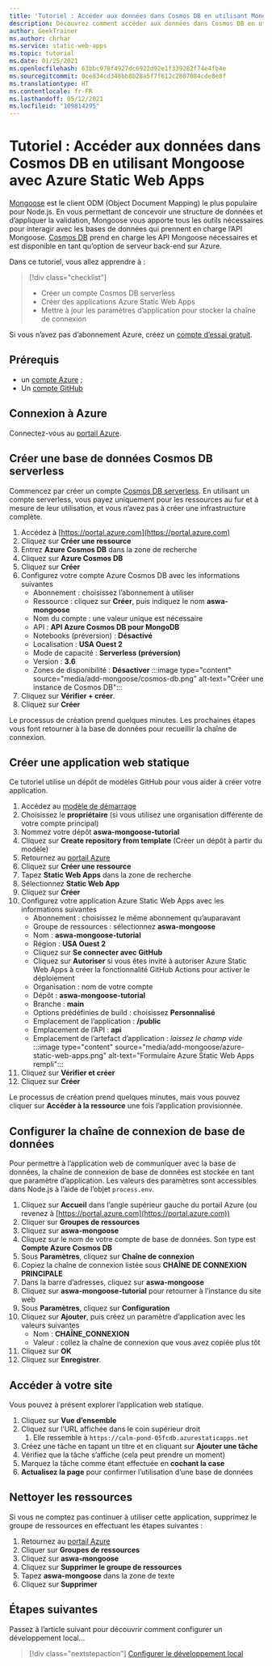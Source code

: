```yaml
---
title: 'Tutoriel : Accéder aux données dans Cosmos DB en utilisant Mongoose avec Azure Static Web Apps'
description: Découvrez comment accéder aux données dans Cosmos DB en utilisant Mongoose à partir d’une fonction API Azure Static Web Apps.
author: GeekTrainer
ms.author: chrhar
ms.service: static-web-apps
ms.topic: tutorial
ms.date: 01/25/2021
ms.openlocfilehash: 63bbc978f4927dc6922d92e1f339282f74e4fb4e
ms.sourcegitcommit: 0ce834cd348bb8b28a5f7f612c2807084cde8e8f
ms.translationtype: HT
ms.contentlocale: fr-FR
ms.lasthandoff: 05/12/2021
ms.locfileid: "109814295"
---
```

# <a name="tutorial-access-data-in-cosmos-db-using-mongoose-with-azure-static-web-apps"></a>Tutoriel : Accéder aux données dans Cosmos DB en utilisant Mongoose avec Azure Static Web Apps

[Mongoose](https://mongoosejs.com/) est le client ODM (Object Document Mapping) le plus populaire pour Node.js. En vous permettant de concevoir une structure de données et d’appliquer la validation, Mongoose vous apporte tous les outils nécessaires pour interagir avec les bases de données qui prennent en charge l’API Mongoose. [Cosmos DB](../cosmos-db/mongodb-introduction.md) prend en charge les API Mongoose nécessaires et est disponible en tant qu’option de serveur back-end sur Azure.

Dans ce tutoriel, vous allez apprendre à :

> [!div class="checklist"]
> - Créer un compte Cosmos DB serverless
> - Créer des applications Azure Static Web Apps
> - Mettre à jour les paramètres d’application pour stocker la chaîne de connexion

Si vous n’avez pas d’abonnement Azure, créez un [compte d’essai gratuit](https://azure.microsoft.com/free/).

## <a name="prerequisites"></a>Prérequis

- un [compte Azure](https://azure.microsoft.com/free/) ;
- Un [compte GitHub](https://github.com/join)

## <a name="sign-in-to-azure"></a>Connexion à Azure

Connectez-vous au [portail Azure](https://portal.azure.com).

## <a name="create-a-cosmos-db-serverless-database"></a>Créer une base de données Cosmos DB serverless

Commencez par créer un compte [Cosmos DB serverless](../cosmos-db/serverless.md). En utilisant un compte serverless, vous payez uniquement pour les ressources au fur et à mesure de leur utilisation, et vous n’avez pas à créer une infrastructure complète.

1. Accédez à [https://portal.azure.com](https://portal.azure.com)
2. Cliquez sur **Créer une ressource**
3. Entrez **Azure Cosmos DB** dans la zone de recherche
4. Cliquez sur **Azure Cosmos DB**
5. Cliquez sur **Créer**
6. Configurez votre compte Azure Cosmos DB avec les informations suivantes
    - Abonnement : choisissez l’abonnement à utiliser
    - Ressource : cliquez sur **Créer**, puis indiquez le nom **aswa-mongoose**
    - Nom du compte : une valeur unique est nécessaire
    - API : **API Azure Cosmos DB pour MongoDB**
    - Notebooks (préversion) : **Désactivé**
    - Localisation : **USA Ouest 2**
    - Mode de capacité : **Serverless (préversion)**
    - Version : **3.6**
    - Zones de disponibilité : **Désactiver**
:::image type="content" source="media/add-mongoose/cosmos-db.png" alt-text="Créer une instance de Cosmos DB":::
7. Cliquez sur **Vérifier + créer**.
8. Cliquez sur **Créer**

Le processus de création prend quelques minutes. Les prochaines étapes vous font retourner à la base de données pour recueillir la chaîne de connexion.

## <a name="create-a-static-web-app"></a>Créer une application web statique

Ce tutoriel utilise un dépôt de modèles GitHub pour vous aider à créer votre application.

1. Accédez au [modèle de démarrage](https://github.com/login?return_to=/staticwebdev/mongoose-starter/generate)
2. Choisissez le **propriétaire** (si vous utilisez une organisation différente de votre compte principal)
3. Nommez votre dépôt **aswa-mongoose-tutorial**
4. Cliquez sur **Create repository from template** (Créer un dépôt à partir du modèle)
5. Retournez au [portail Azure](https://portal.azure.com)
6. Cliquez sur **Créer une ressource**
7. Tapez **Static Web Apps** dans la zone de recherche
8. Sélectionnez **Static Web App**
9. Cliquez sur **Créer**
10. Configurez votre application Azure Static Web Apps avec les informations suivantes
    - Abonnement : choisissez le même abonnement qu’auparavant
    - Groupe de ressources : sélectionnez **aswa-mongoose**
    - Nom : **aswa-mongoose-tutorial**
    - Région : **USA Ouest 2**
    - Cliquez sur **Se connecter avec GitHub**
    - Cliquez sur **Autoriser** si vous êtes invité à autoriser Azure Static Web Apps à créer la fonctionnalité GitHub Actions pour activer le déploiement
    - Organisation : nom de votre compte
    - Dépôt : **aswa-mongoose-tutorial**
    - Branche : **main**
    - Options prédéfinies de build : choisissez **Personnalisé**
    - Emplacement de l’application : **/public**
    - Emplacement de l’API : **api**
    - Emplacement de l’artefact d’application : *laissez le champ vide*
    :::image type="content" source="media/add-mongoose/azure-static-web-apps.png" alt-text="Formulaire Azure Static Web Apps rempli":::
11. Cliquez sur **Vérifier et créer**
12. Cliquez sur **Créer**

Le processus de création prend quelques minutes, mais vous pouvez cliquer sur **Accéder à la ressource** une fois l’application provisionnée.

## <a name="configure-database-connection-string"></a>Configurer la chaîne de connexion de base de données

Pour permettre à l’application web de communiquer avec la base de données, la chaîne de connexion de base de données est stockée en tant que paramètre d’application. Les valeurs des paramètres sont accessibles dans Node.js à l’aide de l’objet `process.env`.

1. Cliquez sur **Accueil** dans l’angle supérieur gauche du portail Azure (ou revenez à [https://portal.azure.com](https://portal.azure.com))
2. Cliquer sur **Groupes de ressources**
3. Cliquez sur **aswa-mongoose**
4. Cliquez sur le nom de votre compte de base de données. Son type est **Compte Azure Cosmos DB**
5. Sous **Paramètres**, cliquez sur **Chaîne de connexion**
6. Copiez la chaîne de connexion listée sous **CHAÎNE DE CONNEXION PRINCIPALE**
7. Dans la barre d’adresses, cliquez sur **aswa-mongoose**
8. Cliquez sur **aswa-mongoose-tutorial** pour retourner à l’instance du site web
9. Sous **Paramètres**, cliquez sur **Configuration**
10. Cliquez sur **Ajouter**, puis créez un paramètre d’application avec les valeurs suivantes
    - Nom : **CHAÎNE_CONNEXION**
    - Valeur : collez la chaîne de connexion que vous avez copiée plus tôt
11. Cliquez sur **OK**
12. Cliquez sur **Enregistrer**.

## <a name="navigate-to-your-site"></a>Accéder à votre site

Vous pouvez à présent explorer l’application web statique.

1. Cliquez sur **Vue d’ensemble**
1. Cliquez sur l’URL affichée dans le coin supérieur droit
    1. Elle ressemble à `https://calm-pond-05fcdb.azurestaticapps.net`
1. Créez une tâche en tapant un titre et en cliquant sur **Ajouter une tâche**
1. Vérifiez que la tâche s’affiche (cela peut prendre un moment)
1. Marquez la tâche comme étant effectuée en **cochant la case**
1. **Actualisez la page** pour confirmer l’utilisation d’une base de données

## <a name="clean-up-resources"></a>Nettoyer les ressources

Si vous ne comptez pas continuer à utiliser cette application, supprimez le groupe de ressources en effectuant les étapes suivantes :

1. Retournez au [portail Azure](https://portal.azure.com)
2. Cliquer sur **Groupes de ressources**
3. Cliquez sur **aswa-mongoose**
4. Cliquez sur **Supprimer le groupe de ressources**
5. Tapez **aswa-mongoose** dans la zone de texte
6. Cliquez sur **Supprimer**

## <a name="next-steps"></a>Étapes suivantes

Passez à l’article suivant pour découvrir comment configurer un développement local...
> [!div class="nextstepaction"]
> [Configurer le développement local](./local-development.md)
